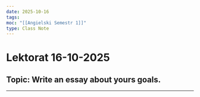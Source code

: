```yaml
---
date: 2025-10-16
tags:
moc: "[[Angielski Semestr 1]]"
type: Class Note
---
```


# Lektorat 16-10-2025

## Topic: Write an essay about yours goals.

---

